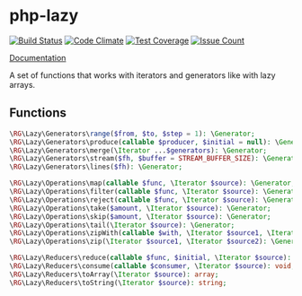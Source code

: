 # php-lazy
[![Build Status](https://travis-ci.org/pldin601/php-lazy.svg?branch=master)](https://travis-ci.org/pldin601/php-lazy)
[![Code Climate](https://codeclimate.com/github/pldin601/php-lazy/badges/gpa.svg)](https://codeclimate.com/github/pldin601/php-lazy)
[![Test Coverage](https://codeclimate.com/github/pldin601/php-lazy/badges/coverage.svg)](https://codeclimate.com/github/pldin601/php-lazy/coverage)
[![Issue Count](https://codeclimate.com/github/pldin601/php-lazy/badges/issue_count.svg)](https://codeclimate.com/github/pldin601/php-lazy)

[Documentation](http://github.com/pldin601/php-lazy/wiki/)

A set of functions that works with iterators and generators like with lazy arrays.

## Functions
```php
\RG\Lazy\Generators\range($from, $to, $step = 1): \Generator;
\RG\Lazy\Generators\produce(callable $producer, $initial = null): \Generator;
\RG\Lazy\Generators\merge(\Iterator ...$generators): \Generator;
\RG\Lazy\Generators\stream($fh, $buffer = STREAM_BUFFER_SIZE): \Generator;
\RG\Lazy\Generators\lines($fh): \Generator;

\RG\Lazy\Operations\map(callable $func, \Iterator $source): \Generator;
\RG\Lazy\Operations\filter(callable $func, \Iterator $source): \Generator;
\RG\Lazy\Operations\reject(callable $func, \Iterator $source): \Generator;
\RG\Lazy\Operations\take($amount, \Iterator $source): \Generator;
\RG\Lazy\Operations\skip($amount, \Iterator $source): \Generator;
\RG\Lazy\Operations\tail(\Iterator $source): \Generator;
\RG\Lazy\Operations\zipWith(callable $with, \Iterator $source1, \Iterator $source2): \Generator;
\RG\Lazy\Operations\zip(\Iterator $source1, \Iterator $source2): \Generator;

\RG\Lazy\Reducers\reduce(callable $func, $initial, \Iterator $source): mixed;
\RG\Lazy\Reducers\consume(callable $consumer, \Iterator $source): void;
\RG\Lazy\Reducers\toArray(\Iterator $source): array;
\RG\Lazy\Reducers\toString(\Iterator $source): string;
```
